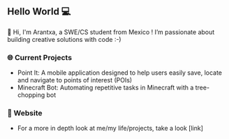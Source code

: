 ## Hello World 💻
🌱 Hi, I'm Arantxa, a SWE/CS student from Mexico ! I’m passionate about building creative solutions with code :-)

### 🌐 Current Projects
- Point It: A mobile application designed to help users easily save, locate and navigate to points of interest (POIs)
- Minecraft Bot: Automating repetitive tasks in Minecraft with a tree-chopping bot

### 🤍 Website
- For a more in depth look at me/my life/projects, take a look [link]
